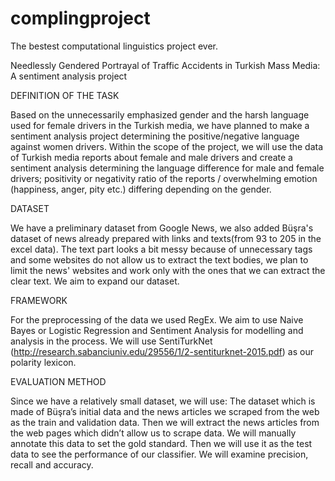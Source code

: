 # complingproject
The bestest computational linguistics project ever. 

Needlessly Gendered Portrayal of Traffic Accidents in Turkish Mass Media: A sentiment analysis project

DEFINITION OF THE TASK

Based on the unnecessarily emphasized gender and the harsh language used for female drivers in the Turkish media, we have planned to make a sentiment analysis project determining the positive/negative language against women drivers. Within the scope of the project, we will use the data of Turkish media reports about female and male drivers and create a sentiment analysis determining the language difference for male and female drivers; positivity or negativity ratio of the reports / overwhelming emotion (happiness, anger, pity etc.) differing depending on the gender.


DATASET

We have a preliminary dataset from Google News, we also added Büşra's dataset of news already prepared with links and texts(from 93 to 205 in the excel data). The text part looks a bit messy because of unnecessary tags and some websites do not allow us to extract the text bodies, we plan to limit the news' websites and work only with the ones that we can extract the clear text. We aim to expand our dataset.


FRAMEWORK

For the preprocessing of the data we used RegEx. We aim to use Naive Bayes or Logistic Regression and Sentiment Analysis for modelling and analysis in
the process. We will use SentiTurkNet (http://research.sabanciuniv.edu/29556/1/2-sentiturknet-2015.pdf) as our polarity lexicon. 


EVALUATION METHOD

Since we have a relatively small dataset, we will use:
The dataset which is made of Büşra’s initial data and the news articles we scraped from the web as the train and validation data. 
Then we will extract the news articles from the web pages which didn’t allow us to scrape data. We will manually annotate this data to set the gold standard. Then we will use it as the test data to see the performance of our classifier. 
We will examine precision, recall and accuracy.
